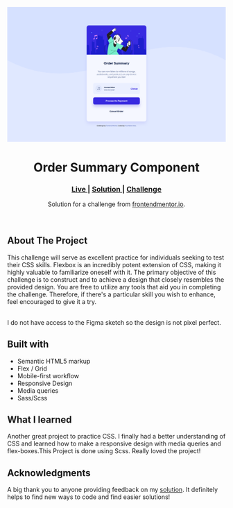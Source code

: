 <img src="./screenshots/desktop-view.png"></img>

<h1 align="center">Order Summary Component</h1>

<div align="center">
  <h3>
    <a href="https://parham-dev27.github.io/Order-Summary-Component" color="white">
      Live
    </a>
    <span> | </span>
    <a href="https://www.frontendmentor.io/solutions/order-summary-component-by-parhamdev27-Uk9GItDmoy">
      Solution
    </a>
   <span> | </span>
    <a href="https://www.frontendmentor.io/challenges/order-summary-component-QlPmajDUj">
      Challenge
    </a>
  </h3>
</div>
<div align="center">
   Solution for a challenge from  <a href="https://www.frontendmentor.io/" target="_blank">frontendmentor.io</a>.
</div>
<br>
<br>

## About The Project

<p>This challenge will serve as excellent practice for individuals seeking to test their CSS skills. Flexbox is an incredibly potent extension of CSS, making it highly valuable to familiarize oneself with it. The primary objective of this challenge is to construct and to achieve a design that closely resembles the provided design. You are free to utilize any tools that aid you in completing the challenge. Therefore, if there's a particular skill you wish to enhance, feel encouraged to give it a try.
<br>
<br> <p>I do not have access to the Figma sketch so the design is not pixel perfect.</p>

## Built with

-   Semantic HTML5 markup
-   Flex / Grid
-   Mobile-first workflow
-   Responsive Design
-   Media queries
-   Sass/Scss

## What I learned

Another great project to practice CSS. I finally had a better understanding of CSS and learned how to make a responsive design with media queries and flex-boxes.This Project is done using Scss. Really loved the project!

## Acknowledgments

A big thank you to anyone providing feedback on my <a href="https://www.frontendmentor.io/solutions/order-summary-component-by-parhamdev27-Uk9GItDmoy">solution</a>. It definitely helps to find new ways to code and find easier solutions!
